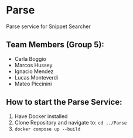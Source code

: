 # Parse
Parse service for Snippet Searcher


## Team Members (Group 5):
- Carla Boggio
- Marcos Hussey
- Ignacio Mendez
- Lucas Monteverdi
- Mateo Piccinini

## How to start the Parse Service:


1. Have Docker installed
2. Clone Repository and navigate to: `cd ../Parse`
3. `docker compose up --build`
